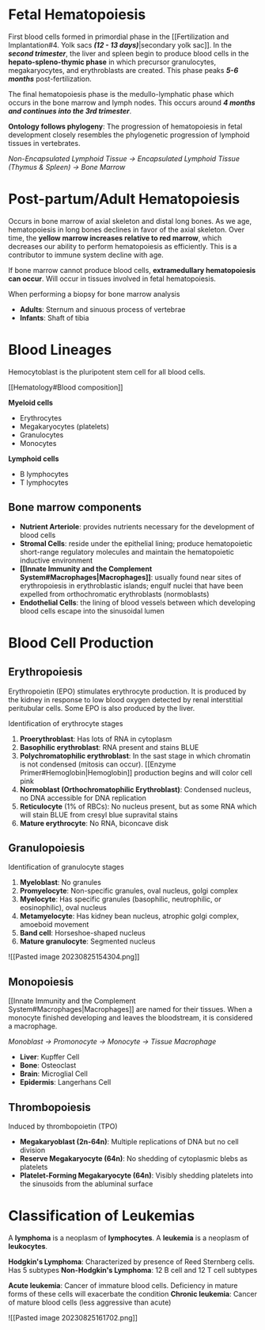 # Fetal Hematopoiesis
First blood cells formed in primordial phase in the [[Fertilization and Implantation#4. Yolk sacs ***(12 - 13 days)***|secondary yolk sac]]. In the ***second trimester***, the liver and spleen begin to produce blood cells in the **hepato-spleno-thymic phase** in which precursor granulocytes, megakaryocytes, and erythroblasts are created. This phase peaks ***5-6 months*** post-fertilization.

The final hematopoiesis phase is the medullo-lymphatic phase which occurs in the bone marrow and lymph nodes. This occurs around ***4 months and continues into the 3rd trimester***.

**Ontology follows phylogeny**: The progression of hematopoiesis in fetal development closely resembles the phylogenetic progression of lymphoid tissues in vertebrates.

*Non-Encapsulated Lymphoid Tissue → Encapsulated Lymphoid Tissue (Thymus & Spleen) → Bone Marrow*
# Post-partum/Adult Hematopoiesis
Occurs in bone marrow of axial skeleton and distal long bones. As we age, hematopoiesis in long bones declines in favor of the axial skeleton. Over time, the **yellow marrow increases relative to red marrow**, which decreases our ability to perform hematopoiesis as efficiently. This is a contributor to immune system decline with age.

If bone marrow cannot produce blood cells, **extramedullary hematopoiesis can occur**. Will occur in tissues involved in fetal hematopoiesis.

When performing a biopsy for bone marrow analysis
- **Adults**: Sternum and sinuous process of vertebrae
- **Infants**: Shaft of tibia
# Blood Lineages
Hemocytoblast is the pluripotent stem cell for all blood cells.

[[Hematology#Blood composition]]

**Myeloid cells**
- Erythrocytes
- Megakaryocytes (platelets)
- Granulocytes
- Monocytes

**Lymphoid cells**
- B lymphocytes
- T lymphocytes
## Bone marrow components
- **Nutrient Arteriole**: provides nutrients necessary for the development of blood cells 
- **Stromal Cells**: reside under the epithelial lining; produce hematopoietic short-range regulatory molecules and maintain the hematopoietic inductive environment 
- **[[Innate Immunity and the Complement System#Macrophages|Macrophages]]**: usually found near sites of erythropoiesis in erythroblastic islands; engulf nuclei that have been expelled from orthochromatic erythroblasts (normoblasts) 
- **Endothelial Cells**: the lining of blood vessels between which developing blood cells escape into the sinusoidal lumen
# Blood Cell Production
## Erythropoiesis
Erythropoietin (EPO) stimulates erythrocyte production. It is produced by the kidney in response to low blood oxygen detected by renal interstitial peritubular cells. Some EPO is also produced by the liver.

Identification of erythrocyte stages
1. **Proerythroblast**: Has lots of RNA in cytoplasm
2. **Basophilic erythroblast**: RNA present and stains BLUE
3. **Polychromatophilic erythroblast**: In the sast stage in which chromatin is not condensed (mitosis can occur). [[Enzyme Primer#Hemoglobin|Hemoglobin]] production begins and will color cell pink
4. **Normoblast (Orthochromatophilic Erythroblast)**: Condensed nucleus, no DNA accessible for DNA replication
5. **Reticulocyte** (1% of RBCs): No nucleus present, but as some RNA which will stain BLUE from cresyl blue supravital stains
6. **Mature erythrocyte**: No RNA, biconcave disk
## Granulopoiesis
Identification of granulocyte stages
1. **Myeloblast**: No granules
2. **Promyelocyte**: Non-specific granules, oval nucleus, golgi complex
3. **Myelocyte**: Has specific granules (basophilic, neutrophilic, or eosinophilic), oval nucleus
4. **Metamyelocyte**: Has kidney bean nucleus, atrophic golgi complex, amoeboid movement
5. **Band cell**: Horseshoe-shaped nucleus
6. **Mature granulocyte**: Segmented nucleus

![[Pasted image 20230825154304.png]]
## Monopoiesis
[[Innate Immunity and the Complement System#Macrophages|Macrophages]] are named for their tissues. When a monocyte finished developing and leaves the bloodstream, it is considered a macrophage.

*Monoblast → Promonocyte → Monocyte → Tissue Macrophage*

- **Liver**: Kupffer Cell 
- **Bone**:  Osteoclast 
- **Brain**: Microglial Cell 
- **Epidermis**: Langerhans Cell
## Thrombopoiesis
Induced by thrombopoietin (TPO)

- **Megakaryoblast (2n-64n)**: Multiple replications of DNA but no cell division
- **Reserve Megakaryocyte (64n)**: No shedding of  cytoplasmic blebs as platelets 
- **Platelet-Forming Megakaryocyte (64n)**: Visibly shedding platelets into the sinusoids from the abluminal surface
# Classification of Leukemias
A **lymphoma** is a neoplasm of **lymphocytes**. A **leukemia** is a neoplasm of **leukocytes**.

**Hodgkin's Lymphoma**: Characterized by presence of Reed Sternberg cells. Has 5 subtypes
**Non-Hodgkin's Lymphoma**: 12 B cell and 12 T cell subtypes

**Acute leukemia**: Cancer of immature blood cells. Deficiency in mature forms of these cells will exacerbate the condition
**Chronic leukemia**: Cancer of mature blood cells (less aggressive than acute)

![[Pasted image 20230825161702.png]]